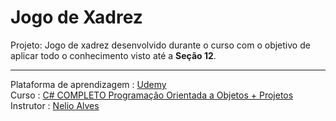 # Jogo de Xadrez

  Projeto: Jogo de xadrez desenvolvido durante o curso com o objetivo de aplicar todo o conhecimento visto até a **Seção 12**.

 ---

  Plataforma de aprendizagem : [Udemy](https://www.udemy.com/)  
  Curso : [C# COMPLETO Programação Orientada a Objetos + Projetos](https://www.udemy.com/course/programacao-orientada-a-objetos-csharp/)  
  Instrutor : [Nelio Alves](https://www.udemy.com/user/nelio-alves/)
